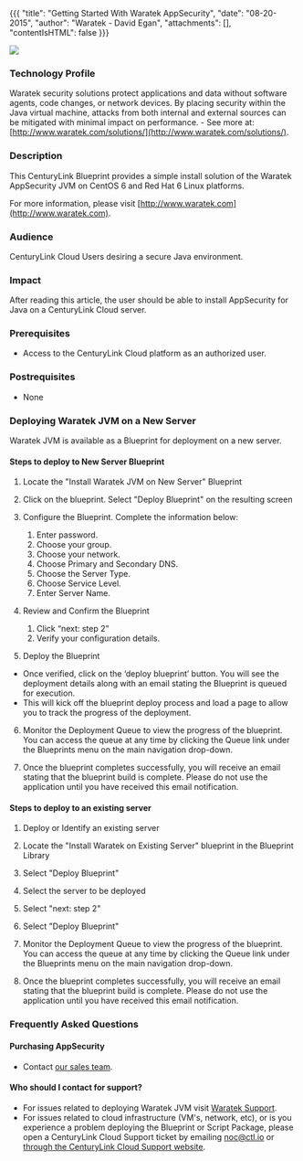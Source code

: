 {{{
  "title": "Getting Started With Waratek AppSecurity",
  "date": "08-20-2015",
  "author": "Waratek - David Egan",
  "attachments": [],
  "contentIsHTML": false
}}}

![](http://cdn.aws.waratek.com/wp-content/themes/waratek/images/logo.png)

### Technology Profile

Waratek security solutions protect applications and data without software agents, code changes, or network devices. By placing security within the Java virtual machine, attacks from both internal and external sources can be mitigated with minimal impact on performance. - See more at: [http://www.waratek.com/solutions/](http://www.waratek.com/solutions/).

### Description

This CenturyLink Blueprint provides a simple install solution of the Waratek AppSecurity JVM on CentOS 6 and Red Hat 6 Linux platforms.

For more information, please visit [http://www.waratek.com](http://www.waratek.com).

### Audience

CenturyLink Cloud Users desiring a secure Java environment.

### Impact

After reading this article, the user should be able to install AppSecurity for Java on a  CenturyLink Cloud server.

### Prerequisites

* Access to the CenturyLink Cloud platform as an authorized user.

### Postrequisites

* None

### Deploying Waratek JVM on a New Server

Waratek JVM is available as a Blueprint for deployment on a new server.

#### Steps to deploy to New Server Blueprint

1.  Locate the "Install Waratek JVM on New Server" Blueprint

2.  Click on the blueprint. Select "Deploy Blueprint" on the resulting screen

3.  Configure the Blueprint. Complete the information below:

    1.  Enter password.
    2.  Choose your group.
    3.  Choose your network.
    4.  Choose Primary and Secondary DNS.
    5.  Choose the Server Type.
    6.  Choose Service Level.
    7.  Enter Server Name.  

4.  Review and Confirm the Blueprint

    1.  Click “next: step 2”
    2.  Verify your configuration details.

5.  Deploy the Blueprint
  *  Once verified, click on the ‘deploy blueprint’ button. You will see the deployment details along with an email stating the Blueprint is queued for execution.
  *  This will kick off the blueprint deploy process and load a page to allow you to track the progress of the deployment.

6.  Monitor the Deployment Queue to view the progress of the blueprint. You can access the queue at any time by clicking the Queue link under the Blueprints menu on the main navigation drop-down.

7.  Once the blueprint completes successfully, you will receive an email stating that the blueprint build is complete. Please do not use the application until you have received this email notification.

#### Steps to deploy to an existing server

1.  Deploy or Identify an existing server

2.  Locate the "Install Waratek on Existing Server" blueprint in the Blueprint Library

3.  Select "Deploy Blueprint"

4.  Select the server to be deployed

5.  Select "next: step 2"

6.  Select "Deploy Blueprint"

7.  Monitor the Deployment Queue to view the progress of the blueprint. You can access the queue at any time by clicking the Queue link under the Blueprints menu on the main navigation drop-down.

8.  Once the blueprint completes successfully, you will receive an email stating that the blueprint build is complete. Please do not use the application until you have received this email notification.

### Frequently Asked Questions

#### Purchasing AppSecurity
* Contact [our sales team](mailto:sales@waratek.com).

#### Who should I contact for support?

*   For issues related to deploying Waratek JVM visit [Waratek Support](https://support.waratek.com).
*   For issues related to cloud infrastructure (VM's, network, etc), or is you experience a problem deploying the Blueprint or Script Package, please open a CenturyLink Cloud Support ticket by emailing [noc@ctl.io](mailto:noc@ctl.io) or [through the CenturyLink Cloud Support website](https://t3n.zendesk.com/tickets/new).
